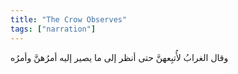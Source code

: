 ```yaml
---
title: "The Crow Observes"
tags: ["narration"]
---
```


 وقال الغرابُ لأُتبِعهنَّ حتى أنظر إلى ما يصير إليه أمرُهنَّ وأمرُه
